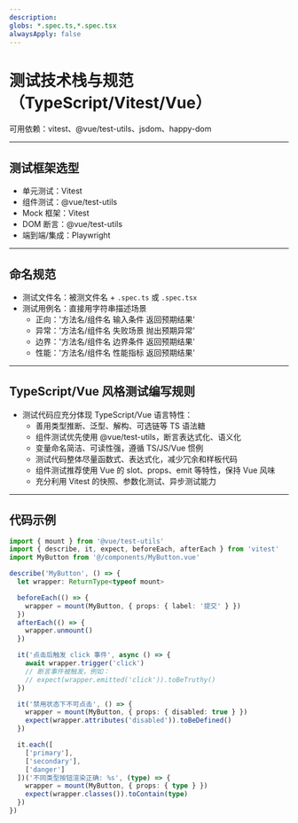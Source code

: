 ```yaml
---
description:
globs: *.spec.ts,*.spec.tsx
alwaysApply: false
---
```


# 测试技术栈与规范（TypeScript/Vitest/Vue）

可用依赖：vitest、@vue/test-utils、jsdom、happy-dom

---

## 测试框架选型

- 单元测试：Vitest
- 组件测试：@vue/test-utils
- Mock 框架：Vitest
- DOM 断言：@vue/test-utils
- 端到端/集成：Playwright

---

## 命名规范

- 测试文件名：被测文件名 + `.spec.ts` 或 `.spec.tsx`
- 测试用例名：直接用字符串描述场景
  + 正向：'方法名/组件名 输入条件 返回预期结果'
  + 异常：'方法名/组件名 失败场景 抛出预期异常'
  + 边界：'方法名/组件名 边界条件 返回预期结果'
  + 性能：'方法名/组件名 性能指标 返回预期结果'

---

## TypeScript/Vue 风格测试编写规则

- 测试代码应充分体现 TypeScript/Vue 语言特性：
  + 善用类型推断、泛型、解构、可选链等 TS 语法糖
  + 组件测试优先使用 @vue/test-utils，断言表达式化、语义化
  + 变量命名简洁、可读性强，遵循 TS/JS/Vue 惯例
  + 测试代码整体尽量函数式、表达式化，减少冗余和样板代码
  + 组件测试推荐使用 Vue 的 slot、props、emit 等特性，保持 Vue 风味
  + 充分利用 Vitest 的快照、参数化测试、异步测试能力

---

## 代码示例

```typescript
import { mount } from '@vue/test-utils'
import { describe, it, expect, beforeEach, afterEach } from 'vitest'
import MyButton from '@/components/MyButton.vue'

describe('MyButton', () => {
  let wrapper: ReturnType<typeof mount>

  beforeEach(() => {
    wrapper = mount(MyButton, { props: { label: '提交' } })
  })
  afterEach(() => {
    wrapper.unmount()
  })

  it('点击后触发 click 事件', async () => {
    await wrapper.trigger('click')
    // 断言事件被触发，例如：
    // expect(wrapper.emitted('click')).toBeTruthy()
  })

  it('禁用状态下不可点击', () => {
    wrapper = mount(MyButton, { props: { disabled: true } })
    expect(wrapper.attributes('disabled')).toBeDefined()
  })

  it.each([
    ['primary'],
    ['secondary'],
    ['danger']
  ])('不同类型按钮渲染正确: %s', (type) => {
    wrapper = mount(MyButton, { props: { type } })
    expect(wrapper.classes()).toContain(type)
  })
})
```
